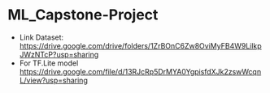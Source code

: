 # ML_Capstone-Project

- Link Dataset: https://drive.google.com/drive/folders/1ZrBOnC6Zw8OviMyFB4W9LilkpJWzNTcP?usp=sharing
- For TF.Lite model  https://drive.google.com/file/d/13RJcRp5DrMYA0YgpisfdXJk2zswWcqnL/view?usp=sharing
